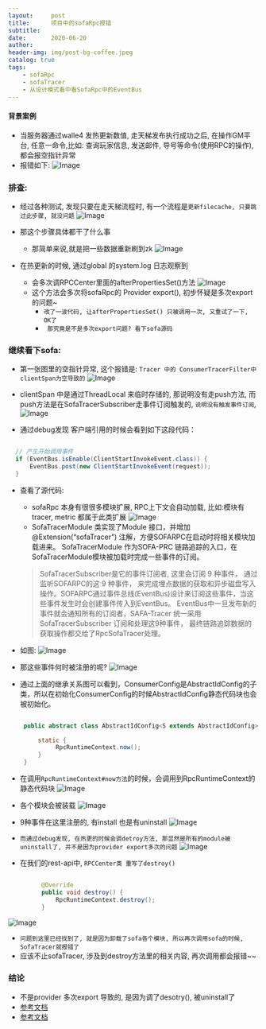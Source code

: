 ```yaml
---
layout:     post
title:      项目中的sofaRpc报错
subtitle:
date:       2020-06-20
author:
header-img: img/post-bg-coffee.jpeg
catalog: true
tags:
    - sofaRpc
    - sofaTracer
    - 从设计模式看中看SofaRpc中的EventBus
---
```



#### 背景案例

 * 当服务器通过walle4 发热更新数值, 走天梯发布执行成功之后, 在操作GM平台, 任意一命令,比如: 查询玩家信息, 发送邮件, 导号等命令(使用RPC的操作), 都会报空指针异常
 * 报错如下:
 ![Image](/img/error.jpg)


### 排查:
 * 经过各种测试, 发现只要在走天梯流程时, 有一个流程是`更新filecache, 只要跳过此步骤, 就没问题`
 ![Image](/img/filecache.png)

 * 那这个步骤具体都干了什么事
   * 那简单来说,就是把一些数据重新刷到zk
    ![Image](/img/updateZK.jpg)


 * 在热更新的时候, 通过global 的system.log 日志观察到
   * 会多次调RPCCenter里面的afterPropertiesSet()方法
   ![Image](/img/error1.jpg)
   * 这个方法会多次将sofaRpc的 Provider export(), 初步怀疑是多次export的问题~
     * `改了一波代码, 让afterPropertiesSet() 只被调用一次, 又重试了一下, OK了`
     * ` 那究竟是不是多次export问题? 看下sofa源码`

### 继续看下sofa:
   * 第一张图里的空指针异常, 这个报错是: `Tracer 中的 ConsumerTracerFilter中 clientSpan为空导致的`
   ![Image](/img/sofaTracer1.jpg)
   * clientSpan 中是通过ThreadLocal 来临时存储的, 那说明没有走push方法, 而push方法是在SofaTracerSubscriber走事件订阅触发的, `说明没有触发事件订阅`,
   ![Image](/img/sofaTracer2.jpg)

   * 通过debug发现 客户端引用的时候会看到如下这段代码：

   ```java

     // 产生开始调用事件
     if (EventBus.isEnable(ClientStartInvokeEvent.class)) {
         EventBus.post(new ClientStartInvokeEvent(request));
     }

   ```

   * 查看了源代码:
     * sofaRpc 本身有很很多模块扩展, RPC上下文会自动加载, 比如:模块有 tracer, metric 都属于此类扩展
     ![Image](/img/sofaTracer3.png)
     * SofaTracerModule 类实现了Module 接口，并增加 @Extension(“sofaTracer”) 注解，方便SOFARPC在启动时将相关模块加载进来。
        SofaTracerModule 作为SOFA-PRC 链路追踪的入口，在SofaTracerModule模块被加载时完成一些事件的订阅。

     > SofaTracerSubscriber是它的事件订阅者, 这里会订阅 9 种事件， 通过监听SOFARPC的这 9 种事件，
       来完成埋点数据的获取和异步磁盘写入操作。SOFARPC通过事件总线(EventBus)设计来订阅这些事件，当这些事件发生时会创建事件传入到EventBus。
        EventBus中一旦发布新的事件就会通知所有的订阅者，SAFA-Tracer 统一采用 SofaTracerSubscriber 订阅和处理这9种事件，
         最终链路追踪数据的获取操作都交给了RpcSofaTracer处理。
   * 如图:
   ![Image](/img/sofaTracer4.png)

   * 那这些事件何时被注册的呢?
   ![Image](/img/sofaTracer5.png)

   * 通过上面的继承关系图可以看到，ConsumerConfig是AbstractIdConfig的子类，所以在初始化ConsumerConfig的时候AbstractIdConfig静态代码块也会被初始化。

     ```java

      public abstract class AbstractIdConfig<S extends AbstractIdConfig> implements Serializable {

          static {
               RpcRuntimeContext.now();
          }
      }

     ```
   * 在调用`RpcRuntimeContext#now方法`的时候，会调用到RpcRuntimeContext的静态代码块
   ![Image](/img/moduleInstall.jpg)
   * 各个模块会被装载
   ![Image](/img/moduleInstall1.jpg)
   * 9种事件在这里注册的, 有install 也是有uninstall
   ![Image](/img/moduleUninstall.jpg)
   * `而通过debug发现, 在热更的时候会调detroy方法, 那显然是所有的module被uninstall了, 并不是因为provider export多次的问题`
   ![Image](/img/destroy.jpg)
   * 在我们的rest-api中, `RPCCenter类 重写了destroy()`

     ```java

           @Override
           public void destroy() {
               RpcRuntimeContext.destroy();
           }

     ```
   ![Image](/img/destroy1.jpg)

   * `问题到这里已经找到了, 就是因为卸载了sofa各个模块, 所以再次调用sofa的时候, SofaTracer就报错了`
   * 应该不止sofaTracer, 涉及到destroy方法里的相关内容, 再次调用都会报错~~


### 结论
  * 不是provider 多次export 导致的, 是因为调了desotry(), 被uninstall了
  * [参考文档](https://www.sofastack.tech/blog/sofa-rpc-link-tracking/)
  * [参考文档](https://www.cnblogs.com/luozhiyun/p/11324181.html)